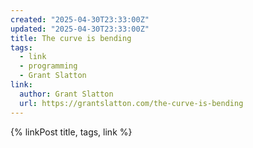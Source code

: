 ```yaml
---
created: "2025-04-30T23:33:00Z"
updated: "2025-04-30T23:33:00Z"
title: The curve is bending
tags:
  - link
  - programming
  - Grant Slatton
link:
  author: Grant Slatton
  url: https://grantslatton.com/the-curve-is-bending
---
```


{% linkPost title, tags, link %}
